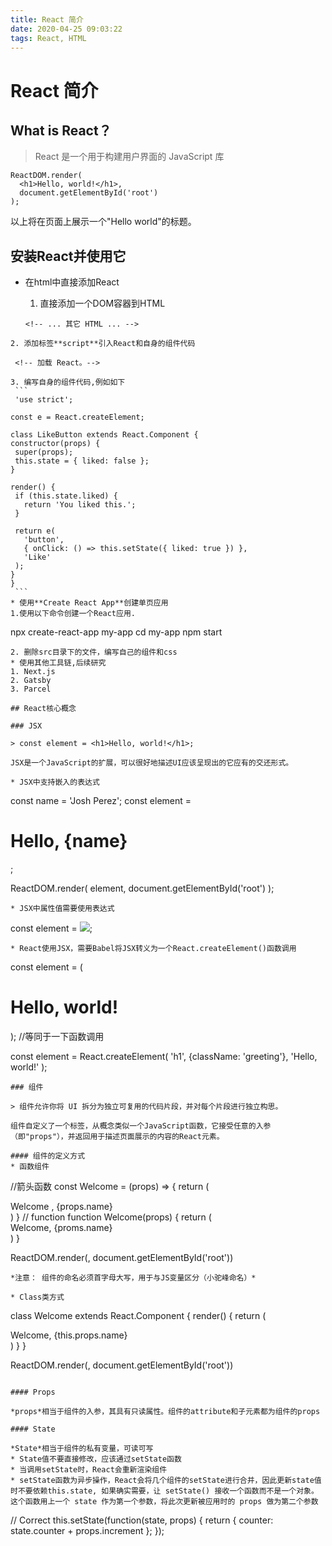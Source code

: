 ```yaml
---
title: React 简介
date: 2020-04-25 09:03:22
tags: React, HTML
---
```


# React 简介

## What is React？
> React 是一个用于构建用户界面的 JavaScript 库

```
ReactDOM.render(
  <h1>Hello, world!</h1>,
  document.getElementById('root')
);
```
以上将在页面上展示一个"Hello world"的标题。


## 安装React并使用它

* 在html中直接添加React

  1. 直接添加一个DOM容器到HTML
   ```
   <!-- ... 其它 HTML ... -->

<div id="like_button_container"></div>

<!-- ... 其它 HTML ... -->
   ```
  2. 添加标签**script**引入React和自身的组件代码
   ```
     <!-- 加载 React。-->
  <!-- 注意: 部署时，将 "development.js" 替换为 "production.min.js"。-->
  <script src="https://unpkg.com/react@16/umd/react.development.js" crossorigin></script>
  <script src="https://unpkg.com/react-dom@16/umd/react-dom.development.js" crossorigin></script>

  <!-- 加载我们的 React 组件。-->
  <script src="like_button.js"></script>
   ```
  3. 编写自身的组件代码,例如如下
    ```
    'use strict';

const e = React.createElement;

class LikeButton extends React.Component {
  constructor(props) {
    super(props);
    this.state = { liked: false };
  }

  render() {
    if (this.state.liked) {
      return 'You liked this.';
    }

    return e(
      'button',
      { onClick: () => this.setState({ liked: true }) },
      'Like'
    );
  }
}
    ```
* 使用**Create React App**创建单页应用
  1.使用以下命令创建一个React应用.
  ```
  npx create-react-app my-app
  cd my-app
  npm start

  ```
  2. 删除src目录下的文件，编写自己的组件和css
* 使用其他工具链,后续研究
  1. Next.js
  2. Gatsby
  3. Parcel

## React核心概念

### JSX

> const element = <h1>Hello, world!</h1>;

JSX是一个JavaScript的扩展，可以很好地描述UI应该呈现出的它应有的交还形式。

* JSX中支持嵌入的表达式
```
const name = 'Josh Perez';
const element = <h1>Hello, {name}</h1>;

ReactDOM.render(
  element,
  document.getElementById('root')
);
```
* JSX中属性值需要使用表达式
```
const element = <img src={user.avatarUrl}></img>;
```
* React使用JSX，需要Babel将JSX转义为一个React.createElement()函数调用
```
const element = (
  <h1 className="greeting">
    Hello, world!
  </h1>
);
//等同于一下函数调用

const element = React.createElement(
  'h1',
  {className: 'greeting'},
  'Hello, world!'
);
```
### 组件

> 组件允许你将 UI 拆分为独立可复用的代码片段，并对每个片段进行独立构思。

组件自定义了一个标签，从概念类似一个JavaScript函数，它接受任意的入参（即"props"），并返回用于描述页面展示的内容的React元素。

#### 组件的定义方式
* 函数组件
```
//箭头函数
const  Welcome = (props) => {
    return (
        <div>
            Welcome , {props.name}
        </div>
    )
}
// function
function Welcome(props) {
    return (
        <div> Welcome, {proms.name} </div>
    )
}

ReactDOM.render(<Welcome name="Sara" />, document.getElementById('root'))

```
*注意： 组件的命名必须首字母大写，用于与JS变量区分（小驼峰命名）*

* Class类方式
```
class Welcome extends React.Component {
    render() {
        return (
            <div>Welcome, {this.props.name}</div>
        )
    }
}

ReactDOM.render(<Welcome name="Sara"/>, document.getElementById('root'))
```

#### Props

*props*相当于组件的入参，其具有只读属性。组件的attribute和子元素都为组件的props

#### State

*State*相当于组件的私有变量，可读可写
* State值不要直接修改，应该通过setState函数
* 当调用setState时，React会重新渲染组件
* setState函数为异步操作，React会将几个组件的setState进行合并，因此更新state值时不要依赖this.state, 如果确实需要，让 setState() 接收一个函数而不是一个对象。这个函数用上一个 state 作为第一个参数，将此次更新被应用时的 props 做为第二个参数
```
// Correct
this.setState(function(state, props) {
  return {
    counter: state.counter + props.increment
  };
});

```


